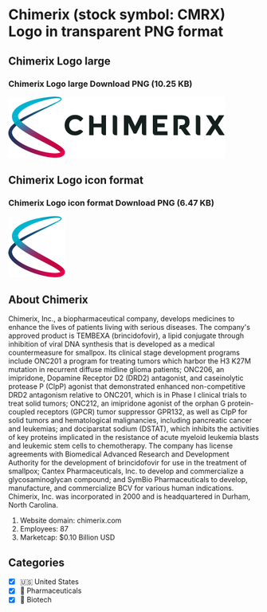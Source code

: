 # Chimerix (stock symbol: CMRX) Logo in transparent PNG format

## Chimerix Logo large

### Chimerix Logo large Download PNG (10.25 KB)

![Chimerix Logo large Download PNG (10.25 KB)](/img/orig/CMRX_BIG-7a855682.png)

## Chimerix Logo icon format

### Chimerix Logo icon format Download PNG (6.47 KB)

![Chimerix Logo icon format Download PNG (6.47 KB)](/img/orig/CMRX-cd8cd545.png)

## About Chimerix

Chimerix, Inc., a biopharmaceutical company, develops medicines to enhance the lives of patients living with serious diseases. The company's approved product is TEMBEXA (brincidofovir), a lipid conjugate through inhibition of viral DNA synthesis that is developed as a medical countermeasure for smallpox. Its clinical stage development programs include ONC201 a program for treating tumors which harbor the H3 K27M mutation in recurrent diffuse midline glioma patients; ONC206, an imipridone, Dopamine Receptor D2 (DRD2) antagonist, and caseinolytic protease P (ClpP) agonist that demonstrated enhanced non-competitive DRD2 antagonism relative to ONC201, which is in Phase I clinical trials to treat solid tumors; ONC212, an imipridone agonist of the orphan G protein-coupled receptors (GPCR) tumor suppressor GPR132, as well as ClpP for solid tumors and hematological malignancies, including pancreatic cancer and leukemias; and dociparstat sodium (DSTAT), which inhibits the activities of key proteins implicated in the resistance of acute myeloid leukemia blasts and leukemic stem cells to chemotherapy. The company has license agreements with Biomedical Advanced Research and Development Authority for the development of brincidofovir for use in the treatment of smallpox; Cantex Pharmaceuticals, Inc. to develop and commercialize a glycosaminoglycan compound; and SymBio Pharmaceuticals to develop, manufacture, and commercialize BCV for various human indications. Chimerix, Inc. was incorporated in 2000 and is headquartered in Durham, North Carolina.

1. Website domain: chimerix.com
2. Employees: 87
3. Marketcap: $0.10 Billion USD


## Categories
- [x] 🇺🇸 United States
- [x] 💊 Pharmaceuticals
- [x] 🧬 Biotech
